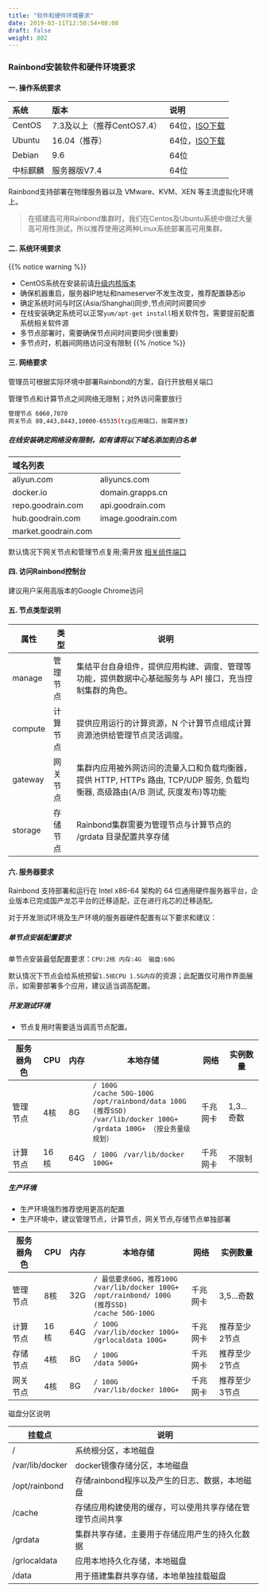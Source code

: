 ```yaml
---
title: "软件和硬件环境要求"
date: 2019-03-11T12:50:54+08:00
draft: false
weight: 802
---
```


### Rainbond安装软件和硬件环境要求

#### 一. 操作系统要求

| 系统     | 版本         | 说明                     |
| :------- | :----------- | :----------------------- |
| CentOS   | 7.3及以上（推荐CentOS7.4）      | 64位，[ISO下载](http://goodrain-pkg.oss-cn-shanghai.aliyuncs.com/system/CentOS/CentOS-7-x86_64-Minimal-1708.iso)  |
| Ubuntu   | 16.04（推荐）| 64位，[ISO下载](https://goodrain-pkg.oss-cn-shanghai.aliyuncs.com/system/CentOS/ubuntu-16.04.6-server-amd64.iso)             |
| Debian   | 9.6          | 64位                  |
| 中标麒麟 | 服务器版V7.4 | 64位                     |

Rainbond支持部署在物理服务器以及 VMware、KVM、XEN 等主流虚拟化环境上。

> 在搭建高可用Rainbond集群时，我们在Centos及Ubuntu系统中做过大量高可用性测试，所以推荐使用这两种Linux系统部署高可用集群。

#### 二. 系统环境要求

{{% notice warning %}}
* CentOS系统在安装前请[升级内核版本](https://t.goodrain.com/t/topic/1305)
* 确保机器重启，服务器IP地址和nameserver不发生改变，推荐配置静态ip
* 确定系统时间与时区(Asia/Shanghai)同步,节点间时间要同步
* 在线安装确定系统可以正常`yum/apt-get install`相关软件包，需要提前配置系统相关软件源
* 多节点部署时，需要确保节点间时间要同步(很重要)
* 多节点时，机器间网络访问没有限制
{{% /notice %}}

#### 三. 网络要求

管理员可根据实际环境中部署Rainbond的方案，自行开放相关端口

管理节点和计算节点之间网络无限制；对外访问需要放行

```bash
管理节点 6060,7070
网关节点 80,443,8443,10000-65535(tcp应用端口，按需开放)
```

##### 在线安装确定网络没有限制，如有请将以下域名添加到白名单 

|域名列表||
| :------- | :------- | 
|aliyun.com|aliyuncs.com|
|docker.io|domain.grapps.cn|
|repo.goodrain.com|api.goodrain.com|
|hub.goodrain.com|image.goodrain.com|
|market.goodrain.com||

默认情况下网关节点和管理节点复用;需开放 [相关组件端口](/user-operations/op-guide/required_ports/)

#### 四. 访问Rainbond控制台

建议用户采用高版本的Google Chrome访问


#### 五. 节点类型说明

| 属性    | 类型     | 说明                                                                                                                            |
| ------- | -------- | ------------------------------------------------------------------------------------------------------------------------------- |
| manage  | 管理节点 | 集结平台自身组件，提供应用构建、调度、管理等功能，提供数据中心基础服务与 API 接口，充当控制集群的角色。                         |
| compute | 计算节点 | 提供应用运行的计算资源，N 个计算节点组成计算资源池供给管理节点灵活调度。
| gateway | 网关节点 | 集群内应用被外网访问的流量入口和负载均衡器，提供 HTTP, HTTPs 路由, TCP/UDP 服务, 负载均衡器, 高级路由(A/B 测试, 灰度发布)等功能 |
| storage | 存储节点 | Rainbond集群需要为管理节点与计算节点的 /grdata 目录配置共享存储 | 


#### 六. 服务器要求

Rainbond 支持部署和运行在 Intel x86-64 架构的 64 位通用硬件服务器平台，企业版本已完成国产龙芯平台的迁移适配，正在进行兆芯的迁移适配。

对于开发测试环境及生产环境的服务器硬件配置有以下要求和建议：


##### 单节点安装配置要求


单节点安装最低配置要求：`CPU:2核 内存:4G  磁盘:60G`

默认情况下节点会给系统预留`1.5核CPU 1.5G内存`的资源；此配置仅可用作界面展示，如需要部署多个应用，建议适当调高配置。


##### 开发测试环境

- 节点复用时需要适当调高节点配置。

|服务器角色|CPU|内存|本地存储|网络|实例数量|
|--------|------------|------------|------------|------------|------------|
|管理节点| 4核|8G|`/ 100G`<br>`/cache 50G-100G`<br>`/opt/rainbond/data 100G (推荐SSD)`<br>`/var/lib/docker 100G+`<br>`/grdata 100G+ （按业务量级规划）`|千兆网卡	|1,3...奇数|
|计算节点| 16核|64G|`/ 100G `  `/var/lib/docker 100G+ `|千兆网卡	|不限制|

##### 生产环境
- 生产环境强烈推荐使用更高的配置
- 生产环境中，建议管理节点，计算节点，网关节点,存储节点单独部署

|服务器角色|CPU|内存|本地存储|网络|实例数量|
|------|-----|-----|-----|-----|-----|
|管理节点| 8核|32G|`/ 最低要求60G，推荐100G`<br>`/var/lib/docker 100G+`<br>`/opt/rainbond/ 100G (推荐SSD) ` <br>`/cache 50G-100G `|千兆网卡|3,5...奇数|
|计算节点| 16核|64G|`/ 100G ` <br>`/var/lib/docker 100G+ `<br>`/grlocaldata 100G+ `|千兆网卡|推荐至少2节点|
|存储节点|4核|8G|`/ 100G ` <br> `/data 500G+ `|千兆网卡|推荐至少2节点|
|网关节点|4核|8G|`/ 100G ` <br> `/var/lib/docker 100G+ `|千兆网卡|推荐至少3节点|

磁盘分区说明

|挂载点|说明|
|---|---|
| / |系统根分区，本地磁盘|
| /var/lib/docker |docker镜像存储分区，本地磁盘|
| /opt/rainbond |存储rainbond程序以及产生的日志、数据，本地磁盘|
| /cache | 存储应用构建使用的缓存，可以使用共享存储在管理节点间共享|
| /grdata | 集群共享存储，主要用于存储应用产生的持久化数据|
| /grlocaldata |应用本地持久化存储，本地磁盘|
| /data |用于搭建集群共享存储，本地单独挂载磁盘|



